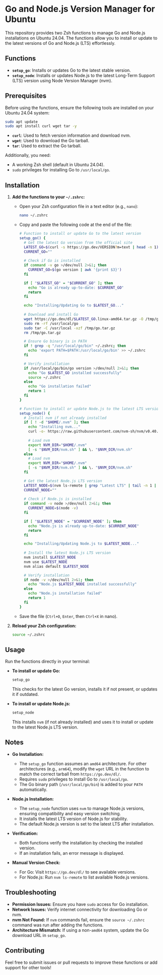 # Go and Node.js Version Manager for Ubuntu

This repository provides two Zsh functions to manage Go and Node.js installations on Ubuntu 24.04. The functions allow you to install or update to the latest versions of Go and Node.js (LTS) effortlessly.

## Functions

- **`setup_go`**: Installs or updates Go to the latest stable version.
- **`setup_node`**: Installs or updates Node.js to the latest Long-Term Support (LTS) version using Node Version Manager (nvm).

## Prerequisites

Before using the functions, ensure the following tools are installed on your Ubuntu 24.04 system:

```bash
sudo apt update
sudo apt install curl wget tar -y
```

- **`curl`**: Used to fetch version information and download nvm.
- **`wget`**: Used to download the Go tarball.
- **`tar`**: Used to extract the Go tarball.

Additionally, you need:
- A working Zsh shell (default in Ubuntu 24.04).
- `sudo` privileges for installing Go to `/usr/local/go`.

## Installation

1. **Add the functions to your `~/.zshrc`:**
   - Open your Zsh configuration file in a text editor (e.g., `nano`):
     ```bash
     nano ~/.zshrc
     ```
   - Copy and paste the following code at the end of the file:

     ```zsh
     # Function to install or update Go to the latest version
     setup_go() {
       # Get the latest Go version from the official site
       LATEST_GO=$(curl -s https://go.dev/VERSION?m=text | head -n 1)
       CURRENT_GO=""
       
       # Check if Go is installed
       if command -v go >/dev/null 2>&1; then
         CURRENT_GO=$(go version | awk '{print $3}')
       fi

       if [ "$LATEST_GO" = "$CURRENT_GO" ]; then
         echo "Go is already up-to-date: $CURRENT_GO"
         return
       fi

       echo "Installing/Updating Go to $LATEST_GO..."
       
       # Download and install Go
       wget https://go.dev/dl/$LATEST_GO.linux-amd64.tar.gz -O /tmp/go.tar.gz
       sudo rm -rf /usr/local/go
       sudo tar -C /usr/local -xzf /tmp/go.tar.gz
       rm /tmp/go.tar.gz

       # Ensure Go binary is in PATH
       if ! grep -q "/usr/local/go/bin" ~/.zshrc; then
         echo 'export PATH=$PATH:/usr/local/go/bin' >> ~/.zshrc
       fi

       # Verify installation
       if /usr/local/go/bin/go version >/dev/null 2>&1; then
         echo "Go $LATEST_GO installed successfully"
         source ~/.zshrc
       else
         echo "Go installation failed"
         return 1
       fi
     }

     # Function to install or update Node.js to the latest LTS version using nvm
     setup_node() {
       # Install nvm if not already installed
       if [ ! -d "$HOME/.nvm" ]; then
         echo "Installing nvm..."
         curl -o- https://raw.githubusercontent.com/nvm-sh/nvm/v0.40.1/install.sh | bash
         
         # Load nvm
         export NVM_DIR="$HOME/.nvm"
         [ -s "$NVM_DIR/nvm.sh" ] && \. "$NVM_DIR/nvm.sh"
       else
         # Load nvm
         export NVM_DIR="$HOME/.nvm"
         [ -s "$NVM_DIR/nvm.sh" ] && \. "$NVM_DIR/nvm.sh"
       fi

       # Get the latest Node.js LTS version
       LATEST_NODE=$(nvm ls-remote | grep "Latest LTS" | tail -n 1 | awk '{print $2}')
       CURRENT_NODE=""
       
       # Check if Node.js is installed
       if command -v node >/dev/null 2>&1; then
         CURRENT_NODE=$(node -v)
       fi

       if [ "$LATEST_NODE" = "$CURRENT_NODE" ]; then
         echo "Node.js is already up-to-date: $CURRENT_NODE"
         return
       fi

       echo "Installing/Updating Node.js to $LATEST_NODE..."
       
       # Install the latest Node.js LTS version
       nvm install $LATEST_NODE
       nvm use $LATEST_NODE
       nvm alias default $LATEST_NODE

       # Verify installation
       if node -v >/dev/null 2>&1; then
         echo "Node.js $LATEST_NODE installed successfully"
       else
         echo "Node.js installation failed"
         return 1
       fi
     }
     ```

   - Save the file (`Ctrl+O`, `Enter`, then `Ctrl+X` in nano).

2. **Reload your Zsh configuration:**
   ```bash
   source ~/.zshrc
   ```

## Usage

Run the functions directly in your terminal:

- **To install or update Go:**
  ```bash
  setup_go
  ```
  This checks for the latest Go version, installs it if not present, or updates it if outdated.

- **To install or update Node.js:**
  ```bash
  setup_node
  ```
  This installs `nvm` (if not already installed) and uses it to install or update to the latest Node.js LTS version.

## Notes

- **Go Installation:**
  - The `setup_go` function assumes an `amd64` architecture. For other architectures (e.g., `arm64`), modify the `wget` URL in the function to match the correct tarball from `https://go.dev/dl/`.
  - Requires `sudo` privileges to install Go to `/usr/local/go`.
  - The Go binary path (`/usr/local/go/bin`) is added to your `PATH` automatically.

- **Node.js Installation:**
  - The `setup_node` function uses `nvm` to manage Node.js versions, ensuring compatibility and easy version switching.
  - It installs the latest LTS version of Node.js for stability.
  - The default Node.js version is set to the latest LTS after installation.

- **Verification:**
  - Both functions verify the installation by checking the installed version.
  - If an installation fails, an error message is displayed.

- **Manual Version Check:**
  - For Go: Visit `https://go.dev/dl/` to see available versions.
  - For Node.js: Run `nvm ls-remote` to list available Node.js versions.

## Troubleshooting

- **Permission Issues:** Ensure you have `sudo` access for Go installation.
- **Network Issues:** Verify internet connectivity for downloading Go or nvm.
- **nvm Not Found:** If `nvm` commands fail, ensure the `source ~/.zshrc` command was run after adding the functions.
- **Architecture Mismatch:** If using a non-`amd64` system, update the Go download URL in `setup_go`.

## Contributing

Feel free to submit issues or pull requests to improve these functions or add support for other tools!
